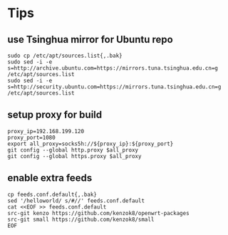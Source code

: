 # Tips

## use Tsinghua mirror for Ubuntu repo

    sudo cp /etc/apt/sources.list{,.bak}
    sudo sed -i -e s=http://archive.ubuntu.com=https://mirrors.tuna.tsinghua.edu.cn=g /etc/apt/sources.list
    sudo sed -i -e s=http://security.ubuntu.com=https://mirrors.tuna.tsinghua.edu.cn=g /etc/apt/sources.list

## setup proxy for build

    proxy_ip=192.168.199.120
    proxy_port=1080
    export all_proxy=socks5h://${proxy_ip}:${proxy_port}
    git config --global http.proxy $all_proxy
    git config --global https.proxy $all_proxy

## enable extra feeds

```
cp feeds.conf.default{,.bak}
sed '/helloworld/ s/#//' feeds.conf.default
cat <<EOF >> feeds.conf.default
src-git kenzo https://github.com/kenzok8/openwrt-packages
src-git small https://github.com/kenzok8/small
EOF
```
